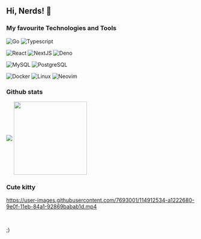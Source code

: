 ## Hi, Nerds! 👋

### My favourite Technologies and Tools

![Go](https://img.shields.io/badge/-Go-black?style=for-the-badge&logo=go&link=https://github.com/sijad)
![Typescript](https://img.shields.io/badge/-TypeScript-black?style=for-the-badge&logo=typescript&link=https://github.com/sijad)

![React](https://img.shields.io/badge/-React-black?style=for-the-badge&logo=react&link=https://github.com/sijad) 
![NextJS](https://img.shields.io/badge/-NextJS-black?style=for-the-badge&logo=vercel&link=https://github.com/sijad)
![Deno](https://img.shields.io/badge/-Deno-black?style=for-the-badge&logo=deno&link=https://github.com/sijad) 

![MySQL](https://img.shields.io/badge/-MySQL-black?style=for-the-badge&logo=mysql&link=https://github.com/sijad)
![PostgreSQL](https://img.shields.io/badge/-PostgreSQL-black?style=for-the-badge&logo=postgresql&link=https://github.com/sijad)

![Docker](https://img.shields.io/badge/-Docker-black?style=for-the-badge&logo=docker&link=https://github.com/sijad)
![Linux](https://img.shields.io/badge/-Linux-black?style=for-the-badge&logo=linux&link=https://github.com/sijad)
![Neovim](https://img.shields.io/badge/-Neovim-black?style=for-the-badge&logo=neovim&link=https://github.com/sijad)

### Github stats

<img align="center" src="https://github-readme-stats.vercel.app/api?username=sijad&hide=contribs&hide_border=true&theme=dark&count_private=true&include_all_commits=true&bg_color=000000"/>
<img align="center" height="195px" src="https://github-readme-stats.vercel.app/api/top-langs/?username=sijad&theme=dark&langs_count=15&layout=compact&hide_border=true&hide=CSS,HTML,C%2b%2b,Java,C,Objective-C&bg_color=000000" />

### Cute kitty

https://user-images.githubusercontent.com/7693001/114912534-a1222680-9e0f-11eb-84a1-92869babab1d.mp4

<br>

;)
